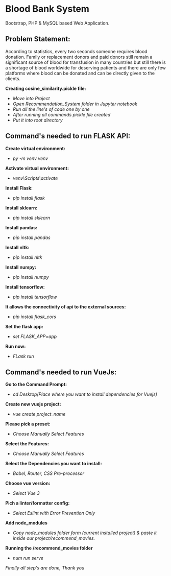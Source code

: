 # Blood Bank System
 Bootstrap, PHP & MySQL based Web Application.

## Problem Statement:
According to statistics, every two seconds someone requires blood
donation. Family or replacement donors and paid donors still remain a
significant source of blood for transfusion in many countries but still there
is a shortage of blood worldwide for deserving patients and there are only
few platforms where blood can be donated and can be directly given to the
clients.

**Creating cosine_similarity.pickle file:**
- *Move into Project*
- *Open Recommendation_System folder in Jupyter notebook*
- *Run all the line's of code one by one*
- *After running all commands pickle file created*
- *Put it into root directory*

## Command's needed to run FLASK API:

**Create virtual environment:**
- *py -m venv venv*

**Activate virtual environment:**
- *venv\Scripts\activate*

**Install Flask:**
- *pip install flask*

**Install sklearn:**
- *pip install sklearn*

**Install pandas:**
- *pip install pandas*

**Install nltk:**
- *pip install nltk*

**Install numpy:**
- *pip install numpy*

**Install tensorflow:**
- *pip install tensorflow*

**It allows the connectivity of api to the external sources:**
- *pip install flask_cors*

**Set the flask app:**
- *set FLASK_APP=app*

**Run now:**
- *FLask run*

## Command's needed to run VueJs:

**Go to the Command Prompt:**
- *cd Desktop(Place where you want to install dependencies for Vuejs)*

**Create new vuejs project:**
- *vue create project_name*

**Please pick a preset:**
- *Choose Manually Select Features*

**Select the Features:**
- *Choose Manually Select Features*

**Select the Dependencies you want to install:**
- *Babel, Router, CSS Pre-processor*

**Choose vue version:**
- *Select Vue 3*

**Pich a linter/formatter config:**
- *Select Eslint with Error Prevention Only*

**Add node_modules**
- *Copy node_modules folder form (current installed project) & paste it inside our project/recommend_movies.*

**Running the /recommend_movies folder**
- *num run serve*

*Finally all step's are done, Thank you*
